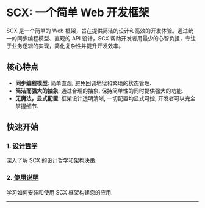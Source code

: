 # SCX: 一个简单 Web 开发框架

SCX 是一个简单的 Web 框架，旨在提供简洁的设计和高效的开发体验。通过统一的同步编程模型、直观的 API 设计，SCX
帮助开发者用最少的心智负担，专注于业务逻辑的实现，简化复杂性并提升开发效率。

## 核心特点

* **同步编程模型**: 简单直观, 避免回调地狱和繁琐的状态管理.
* **简洁而强大的抽象**: 通过合理的抽象, 保持简单性的同时提供强大的功能.
* **无魔法，显式配置**: 框架设计透明清晰, 一切配置均显式可控, 开发者可以完全掌握细节.

## 快速开始

### 1. [设计哲学](./design/index.md)

深入了解 SCX 的设计哲学和架构决策.

### 2. [使用说明](./guide/index.md)

学习如何安装和使用 SCX 框架构建您的应用.

---
